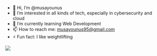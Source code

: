 - 👋 Hi, I’m @musayounus
- 👀 I’m interested in all kinds of tech, especially in cybersecurity and cloud
- 🌱 I’m currently learning Web Development
- 📫 How to reach me: musayounus95@gmail.com
- ⚡ Fun fact: I like weightlifting

![](https://komarev.com/ghpvc/?username=musayounus&base=0)
